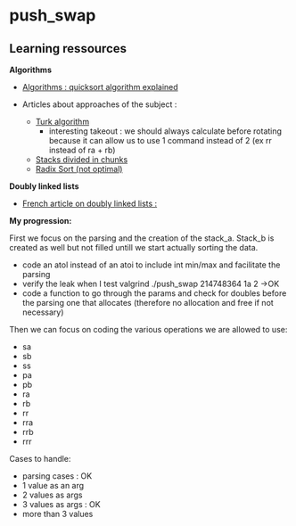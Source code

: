# push_swap

## Learning ressources

**Algorithms**

- [Algorithms : quicksort algorithm explained](https://medium.com/karuna-sehgal/a-quick-explanation-of-quick-sort-7d8e2563629b)

- Articles about approaches of the subject :
  - [Turk algorithm](https://medium.com/@ayogun/push-swap-c1f5d2d41e97)
      * interesting takeout : we should always calculate before rotating because it can allow us to use 1 command instead of 2 (ex rr instead of ra + rb)
  - [Stacks divided in chunks](https://medium.com/@jamierobertdawson/push-swap-the-least-amount-of-moves-with-two-stacks-d1e76a71789a)
  - [Radix Sort (not optimal)](https://medium.com/nerd-for-tech/push-swap-tutorial-fa746e6aba1e)
 
**Doubly linked lists**

- [French article on doubly linked lists :](http://sdz.tdct.org/sdz/les-listes-doublement-chainees-en-langage-c.html)



**My progression:**

First we focus on the parsing and the creation of the stack_a. Stack_b is created as well but not filled untill we start actually sorting the data.

- code an atol instead of an atoi to include int min/max and facilitate the parsing
- verify the leak when I test valgrind ./push_swap 214748364 1a 2 ->OK
- code a function to go through the params and check for doubles before the parsing one that allocates (therefore no allocation and free if not necessary)

Then we can focus on coding the various operations we are allowed to use: 
- sa
- sb
- ss
- pa
- pb
- ra
- rb
- rr
- rra
- rrb
- rrr

Cases to handle:
- parsing cases : OK
- 1 value as an arg
- 2 values as args
- 3 values as args : OK
- more than 3 values

